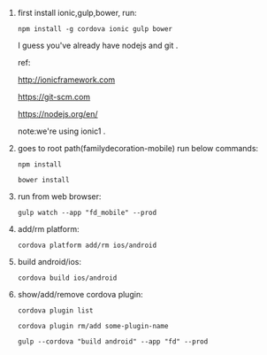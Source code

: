 1. first install ionic,gulp,bower, run:

	`npm install -g cordova ionic gulp bower`

	I guess you've already have nodejs and git .

	ref:

	http://ionicframework.com

	https://git-scm.com
	
	https://nodejs.org/en/

	note:we're using ionic1 .

2. goes to root path(familydecoration-mobile) run below commands:

	`npm install`

	`bower install`

3. run from web browser:

	`gulp watch --app "fd_mobile" --prod`

4. add/rm platform:
	
	`cordova platform add/rm ios/android`

5. build android/ios:

	`cordova build ios/android`

6. show/add/remove cordova plugin:

	`cordova plugin list`

	`cordova plugin rm/add some-plugin-name`


	`gulp --cordova "build android" --app "fd" --prod`

	